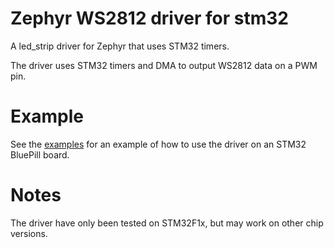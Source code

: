 # Zephyr WS2812 driver for stm32 

A led_strip driver for Zephyr that uses STM32 timers.

The driver uses STM32 timers and DMA to output WS2812 data
on a PWM pin.

# Example

See the [examples](examples/led_strip/) for an example of how
to use the driver on an STM32 BluePill board.

# Notes

The driver have only been tested on STM32F1x, but may work on other
chip versions.
